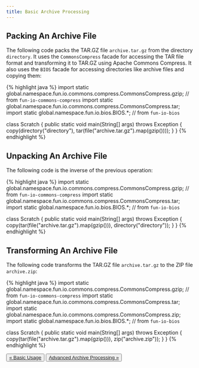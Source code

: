 ```yaml
---
title: Basic Archive Processing
---
```


## Packing An Archive File

The following code packs the TAR.GZ file `archive.tar.gz` from the directory `directory`.
It uses the `CommonsCompress` facade for accessing the TAR file format and transforming it to TAR.GZ using Apache 
Commons Compress.
It also uses the `BIOS` facade for accessing directories like archive files and copying them:

{% highlight java %}
import static global.namespace.fun.io.commons.compress.CommonsCompress.gzip; // from `fun-io-commons-compress`
import static global.namespace.fun.io.commons.compress.CommonsCompress.tar;
import static global.namespace.fun.io.bios.BIOS.*;                           // from `fun-io-bios`

class Scratch {
    public static void main(String[] args) throws Exception {
        copy(directory("directory"), tar(file("archive.tar.gz").map(gzip())));
    }
}
{% endhighlight %}

## Unpacking An Archive File

The following code is the inverse of the previous operation:

{% highlight java %}
import static global.namespace.fun.io.commons.compress.CommonsCompress.gzip; // from `fun-io-commons-compress`
import static global.namespace.fun.io.commons.compress.CommonsCompress.tar;
import static global.namespace.fun.io.bios.BIOS.*;                           // from `fun-io-bios`

class Scratch {
    public static void main(String[] args) throws Exception {
        copy(tar(file("archive.tar.gz").map(gzip())), directory("directory"));
    }
}
{% endhighlight %}

## Transforming An Archive File

The following code transforms the TAR.GZ file `archive.tar.gz` to the ZIP file `archive.zip`:

{% highlight java %}
import static global.namespace.fun.io.commons.compress.CommonsCompress.gzip; // from `fun-io-commons-compress`
import static global.namespace.fun.io.commons.compress.CommonsCompress.tar;
import static global.namespace.fun.io.commons.compress.CommonsCompress.zip;
import static global.namespace.fun.io.bios.BIOS.*;                           // from `fun-io-bios`

class Scratch {
    public static void main(String[] args) throws Exception {
        copy(tar(file("archive.tar.gz").map(gzip())), zip("archive.zip"));
    }
}
{% endhighlight %}

<div class="btn-group d-flex justify-content-center" role="group" aria-label="Pagination">
  <button type="button" class="btn btn-light"><a href="{{ site.baseurl }}{% link basic-usage.md %}">&laquo; Basic Usage</a></button>
  <button type="button" class="btn btn-light"><a href="{{ site.baseurl }}{% link advanced-archive-processing.md %}">Advanced Archive Processing &raquo;</a></button>
</div>
